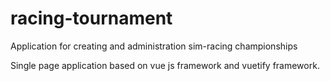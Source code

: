 # racing-tournament
Application for creating and administration sim-racing championships

Single page application based on vue js framework and vuetify framework.

